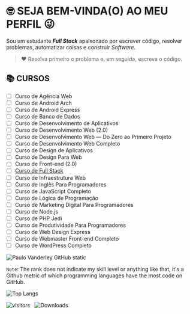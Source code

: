 <!-- TÍTULO PRINCIPAL -->

# :nerd_face: **SEJA BEM-VINDA(O) AO MEU PERFIL** :stuck_out_tongue_winking_eye:

<!-- DESCRIÇÃO -->

Sou um estudante __*Full Stack*__ apaixonado por escrever código, resolver problemas, automatizar coisas e construir _Software_.

<!-- CITAÇÕES -->

> :heart: Resolva primeiro o problema e, em seguida, escreva o código.
> 
<!-- CONTATOS -->

<!-- CURSOS -->

## :books: **CURSOS**

- [ ] Curso de Agência Web
- [ ] Curso de Android Arch
- [ ] Curso de Android Express 
- [ ] Curso de Banco de Dados
- [ ] Curso de Desenvolvimento de Aplicativos
- [ ] Curso de Desenvolvimento Web (2.0)
- [ ] Curso de Desenvolvimento Web — Do Zero ao Primeiro Projeto  
- [ ] Curso de Desenvolvimento Web Completo 
- [ ] Curso de Design de Aplicativos
- [ ] Curso de Design Para Web
- [ ] Curso de Front-end (2.0)
- [ ] [Curso de Full Stack](https://github.com/Devsgeeknerd/curso-de-full-stack "Ir Para o Curso")
- [ ] Curso de Infraestrutura Web  
- [ ] Curso de Inglês Para Programadores 
- [ ] Curso de JavaScript Completo  
- [ ] Curso de Lógica de Programação
- [ ] Curso de Marketing Digital Para Programadores   
- [ ] Curso de Node.js   
- [ ] Curso de PHP Jedi   
- [ ] Curso de Produtividade Para Programadores
- [ ] Curso de Web Design Express
- [ ] Curso de Webmaster Front-end Completo  
- [ ] Curso de WordPress Completo

<!-- PROJETOS DOS CURSOS -->

<!-- LINGUAGENS DE PROGRAMAÇÃO -->

<!-- FRAMEWORKS -->

<!-- BIBLIOTECAS -->

<!-- FERRAMENTAS -->

<!-- ESTATÍSTICAS DO GIHUB -->

![Paulo Vanderley GitHub static](https://github-readme-stats.vercel.app/api?username=Devsgeeknerd&count_private=true&show_icons=true&title_color=7fff00&bg_color=DEG,8b008b,7a28a3,ff1493&icon_color=000000&text_color=ffffff&include_all-commits=true&locale=pt-BR)

<!-- NOTA -->

`Note`: The rank does not indicate my skill level or anything like that, it's a Github metric of which programming languages have the most code on GitHub.

<!-- RANK DOS ARQUIVOS -->

![Top Langs](https://github-readme-stats.vercel.app/api/top-langs/?username=Devsgeeknerd&langs_count=10&title_color=4b0082&bg_color=c3e6h9&card_width=auto&custom_title=Classificação)

<!-- CONTADORES -->

![visitors](https://visitor-badge.glitch.me/badge?page_id=Devsgeeknerd.Devsgeeknerd "Total de Visitas")
&nbsp;
![Downloads](https://img.shields.io/github/downloads/Devsgeeknerd/Devsgeeknerd/total?style=social)
